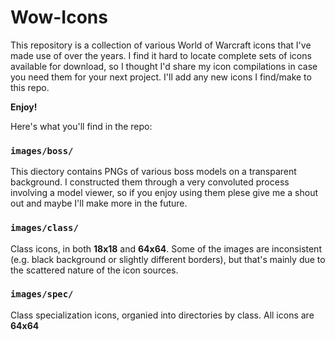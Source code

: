 Wow-Icons
=========

This repository is a collection of various World of Warcraft icons that I've made use of over the years. I find it hard to locate complete sets of icons available for download, so I thought I'd share my icon compilations in case you need them for your next project. I'll add any new icons I find/make to this repo.

**Enjoy!**

Here's what you'll find in the repo:


### `images/boss/`
This diectory contains PNGs of various boss models on a transparent background. I constructed them through a very convoluted process involving a model viewer, so if you enjoy using them plese give me a shout out and maybe I'll make more in the future.

### `images/class/`
Class icons, in both **18x18** and **64x64**. Some of the images are inconsistent (e.g. black background or slightly different borders), but that's mainly due to the scattered nature of the icon sources.

### `images/spec/`
Class specialization icons, organied into directories by class. All icons are **64x64**